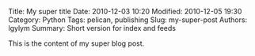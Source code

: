 Title: My super title
Date: 2010-12-03 10:20
Modified: 2010-12-05 19:30
Category: Python
Tags: pelican, publishing
Slug: my-super-post
Authors: lgylym
Summary: Short version for index and feeds

This is the content of my super blog post.
